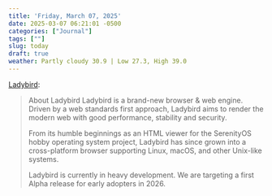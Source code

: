 ```yaml
---
title: 'Friday, March 07, 2025'
date: 2025-03-07 06:21:01 -0500
categories: ["Journal"]
tags: [""]
slug: today
draft: true
weather: Partly cloudy 30.9 | Low 27.3, High 39.0
---
```


[Ladybird](https://ladybird.org/):

> About Ladybird
> Ladybird is a brand-new browser & web engine. Driven by a web standards first approach, Ladybird aims to render the modern web with good performance, stability and security.
>
> From its humble beginnings as an HTML viewer for the SerenityOS hobby operating system project, Ladybird has since grown into a cross-platform browser supporting Linux, macOS, and other Unix-like systems.
>
> Ladybird is currently in heavy development. We are targeting a first Alpha release for early adopters in 2026.
